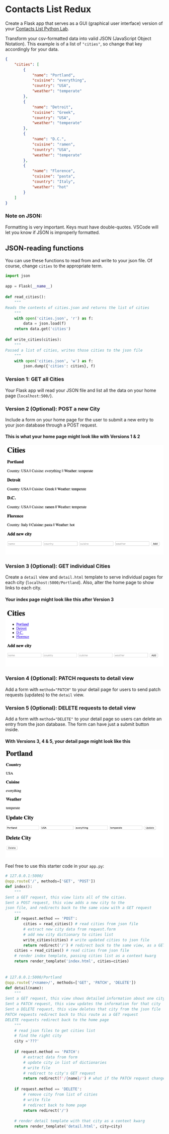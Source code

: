 # Contacts List Redux

Create a Flask app that serves as a GUI (graphical user interface) version of your [Contacts List Python Lab](../../1%20Python/labs/12%20Contact%20List.md).

Transform your csv-formatted data into valid JSON (JavaScript Object Notation).  This example is of a list of `"cities"`, so change that key accordingly for your data.

```json
{
	"cities": [
		{
			"name": "Portland",
			"cuisine": "everything",
			"country": "USA",
			"weather": "temperate"
		},
		{
			"name": "Detroit",
			"cuisine": "Greek",
			"country": "USA",
			"weather": "temperate"
		},
		{
			"name": "D.C.",
			"cuisine": "ramen",
			"country": "USA",
			"weather": "temperate"
		},
		{
			"name": "Florence",
			"cuisine": "pasta",
			"country": "Italy",
			"weather": "hot"
		}
	]
}
```

### Note on JSON:
Formatting is very important.  Keys must have double-quotes.  VSCode will let you know if JSON is improperly formatted.


## JSON-reading functions

You can use these functions to read from and write to your json file.  Of course, change `cities` to the appropriate term.
```py
import json

app = Flask(__name__)

def read_cities():
    """
Reads the contents of cities.json and returns the list of cities
    """
    with open('cities.json', 'r') as f:
        data = json.load(f)
    return data.get('cities')

def write_cities(cities):
    """
Passed a list of cities, writes those cities to the json file
    """
    with open('cities.json', 'w') as f:
        json.dump({'cities': cities}, f)
```

### Version 1: GET all Cities

Your Flask app will read your JSON file and list all the data on your home page (`localhost:500/`).

### Version 2 (Optional): POST a new City

Include a form on your home page for the user to submit a new entry to your json database through a POST request.

#### This is what your home page might look like with Versions 1 & 2
![Versions 1 & 2](cities01.png)

### Version 3 (Optional): GET individual Cities

Create a `detail` view and `detail.html` template to serve individual pages for each city (`localhost:5000/Portland`).  Also, alter the home page to show links to each city.

#### Your index page might look like this after Version 3
![Version 3](cities02.png)

### Version 4 (Optional): PATCH requests to detail view
Add a form with `method="PATCH"` to your detail page for users to send patch requests (updates) to the `detail` view.

### Version 5 (Optional): DELETE requests to detail view
Add a form with `method="DELETE"` to your detail page so users can delete an entry from the json database.  The form can have just a submit button inside.

#### With Versions 3, 4 & 5, your detail page might look like this
![Versions 3, 4 & 5](cities03.png)

Feel free to use this starter code in your `app.py`:
```py
# 127.0.0.1:5000/
@app.route('/', methods=['GET', 'POST'])
def index():
    """
Sent a GET request, this view lists all of the cities.
Sent a POST request, this view adds a new city to the
json file, and redirects back to the same view with a GET request
    """
    if request.method == 'POST':
        cities = read_cities() # read cities from json file
        # extract new city data from request.form
        # add new city dictionary to cities list
        write_cities(cities) # write updated cities to json file
        return redirect('/') # redirect back to the same view, as a GET request
    cities = read_cities() # read cities from json file
    # render index template, passing cities list as a context kwarg
    return render_template('index.html', cities=cities)


# 127.0.0.1:5000/Portland
@app.route('/<name>/', methods=['GET', 'PATCH', 'DELETE'])
def detail(name):
    """
Sent a GET request, this view shows detailed information about one city
Sent a PATCH request, this view updates the information for that city
Sent a DELETE request, this view deletes that city from the json file
PATCH requests redirect back to this route as a GET request
DELETE requests redirect back to the home page
    """
    # read json files to get cities list
    # find the right city
    city ='???'

    if request.method == 'PATCH':
        # extract data from form
        # update city in list of dictionaries
        # write file
        # redirect to city's GET request
        return redirect(f'/{name}/') # what if the PATCH request changes the city's name?
    
    if request.method == 'DELETE':
        # remove city from list of cities
		# write file
        # redirect back to home page
        return redirect('/')

    # render detail template with that city as a context kwarg
    return render_template('detail.html', city=city)
```